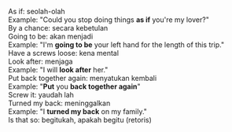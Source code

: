 As if: seolah-olah  
	Example: "Could you stop doing things **as if** you're my lover?"  
By a chance: secara kebetulan  
Going to be: akan menjadi  
	Example: "I'm **going to be** your left hand for the length of this trip."  
Have a screws loose: kena mental  
Look after: menjaga  
	Example: "I will **look after** her."  
Put back together again: menyatukan kembali  
	Example: "**Put** you **back together again**"  
Screw it: yaudah lah  
Turned my back: meninggalkan  
	Example: "I **turned my back** on my family."  
Is that so: begitukah, apakah begitu (retoris)